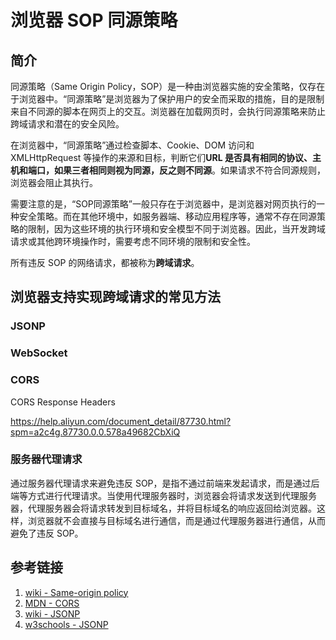 # 浏览器 SOP 同源策略


## 简介

同源策略（Same Origin Policy，SOP）是一种由浏览器实施的安全策略，仅存在于浏览器中。“同源策略”是浏览器为了保护用户的安全而采取的措施，目的是限制来自不同源的脚本在网页上的交互。浏览器在加载网页时，会执行同源策略来防止跨域请求和潜在的安全风险。

在浏览器中，“同源策略”通过检查脚本、Cookie、DOM 访问和 XMLHttpRequest 等操作的来源和目标，判断它们**URL 是否具有相同的协议、主机和端口，如果三者相同则视为同源，反之则不同源**。如果请求不符合同源规则，浏览器会阻止其执行。

需要注意的是，“SOP同源策略”一般只存在于浏览器中，是浏览器对网页执行的一种安全策略。而在其他环境中，如服务器端、移动应用程序等，通常不存在同源策略的限制，因为这些环境的执行环境和安全模型不同于浏览器。因此，当开发跨域请求或其他跨环境操作时，需要考虑不同环境的限制和安全性。

所有违反 SOP 的网络请求，都被称为**跨域请求**。

## 浏览器支持实现跨域请求的常见方法


### JSONP


### WebSocket



### CORS

CORS Response Headers

https://help.aliyun.com/document_detail/87730.html?spm=a2c4g.87730.0.0.578a49682CbXiQ

### 服务器代理请求

通过服务器代理请求来避免违反 SOP，是指不通过前端来发起请求，而是通过后端等方式进行代理请求。当使用代理服务器时，浏览器会将请求发送到代理服务器，代理服务器会将请求转发到目标域名，并将目标域名的响应返回给浏览器。这样，浏览器就不会直接与目标域名进行通信，而是通过代理服务器进行通信，从而避免了违反 SOP。


## 参考链接
1. [wiki - Same-origin policy](https://en.wikipedia.org/wiki/Same-origin_policy)
2. [MDN - CORS](https://developer.mozilla.org/en-US/docs/Glossary/CORS)
3. [wiki - JSONP](https://en.wikipedia.org/wiki/JSONP)
4. [w3schools - JSONP](https://www.w3schools.com/js/js_json_jsonp.asp)